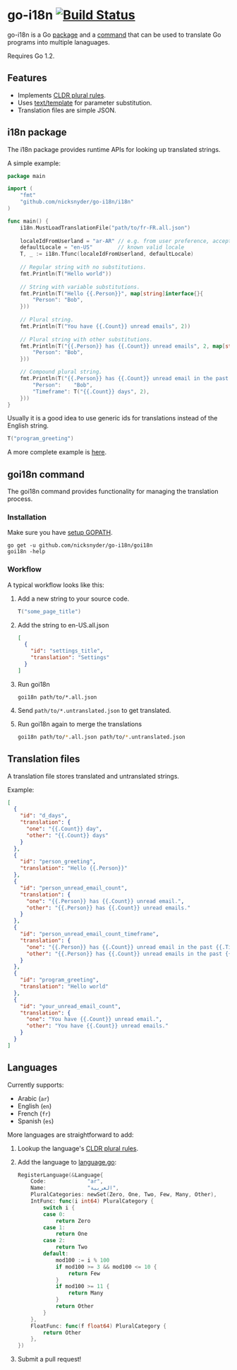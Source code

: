 go-i18n [![Build Status](https://secure.travis-ci.org/nicksnyder/go-i18n.png?branch=master)](http://travis-ci.org/nicksnyder/go-i18n)
=======

go-i18n is a Go [package](#i18n-package) and a [command](#goi18n-command) that can be used to translate Go programs into multiple lanaguages.

Requires Go 1.2.

Features
--------

* Implements [CLDR plural rules](http://cldr.unicode.org/index/cldr-spec/plural-rules).
* Uses [text/template](http://golang.org/pkg/text/template/) for parameter substitution.
* Translation files are simple JSON.

i18n package
------------

The i18n package provides runtime APIs for looking up translated strings.

A simple example:

```go
package main

import (
	"fmt"
	"github.com/nicksnyder/go-i18n/i18n"
)

func main() {
	i18n.MustLoadTranslationFile("path/to/fr-FR.all.json")
	
	localeIdFromUserland = "ar-AR" // e.g. from user preference, accept header, or language cookie
	defaultLocale = "en-US"        // known valid locale
	T, _ := i18n.Tfunc(localeIdFromUserland, defaultLocale)
	
	// Regular string with no substitutions.
	fmt.Println(T("Hello world"))
	
	// String with variable substitutions.
	fmt.Println(T("Hello {{.Person}}", map[string]interface{}{
		"Person": "Bob",
	}))
	
	// Plural string.
	fmt.Println(T("You have {{.Count}} unread emails", 2))
	
	// Plural string with other substitutions.
	fmt.Println(T("{{.Person}} has {{.Count}} unread emails", 2, map[string]interface{}{
		"Person": "Bob",
	}))

	// Compound plural string.
	fmt.Println(T("{{.Person}} has {{.Count}} unread email in the past {{.Timeframe}}.", 3, map[string]interface{}{
		"Person":    "Bob",
		"Timeframe": T("{{.Count}} days", 2),
	}))
}
```

Usually it is a good idea to use generic ids for translations instead of the English string.

```go
T("program_greeting")
```

A more complete example is [here](i18n/example_test.go).

goi18n command
--------------

The goi18n command provides functionality for managing the translation process.

### Installation

Make sure you have [setup GOPATH](http://golang.org/doc/code.html#GOPATH).

    go get -u github.com/nicksnyder/go-i18n/goi18n
    goi18n -help

### Workflow

A typical workflow looks like this:

1. Add a new string to your source code.

    ```go
    T("some_page_title")
    ```

2. Add the string to en-US.all.json

    ```json
    [
      {
        "id": "settings_title",
        "translation": "Settings"
      }
    ]
    ```

3. Run goi18n

    ```
    goi18n path/to/*.all.json
    ```

4. Send `path/to/*.untranslated.json` to get translated.
5. Run goi18n again to merge the translations

    ```sh
    goi18n path/to/*.all.json path/to/*.untranslated.json
    ```

Translation files
-----------------

A translation file stores translated and untranslated strings.

Example:

```json
[
  {
    "id": "d_days",
    "translation": {
      "one": "{{.Count}} day",
      "other": "{{.Count}} days"
    }
  },
  {
    "id": "person_greeting",
    "translation": "Hello {{.Person}}"
  },
  {
    "id": "person_unread_email_count",
    "translation": {
      "one": "{{.Person}} has {{.Count}} unread email.",
      "other": "{{.Person}} has {{.Count}} unread emails."
    }
  },
  {
    "id": "person_unread_email_count_timeframe",
    "translation": {
      "one": "{{.Person}} has {{.Count}} unread email in the past {{.Timeframe}}.",
      "other": "{{.Person}} has {{.Count}} unread emails in the past {{.Timeframe}}."
    }
  },
  {
    "id": "program_greeting",
    "translation": "Hello world"
  },
  {
    "id": "your_unread_email_count",
    "translation": {
      "one": "You have {{.Count}} unread email.",
      "other": "You have {{.Count}} unread emails."
    }
  }
]
```

Languages
---------

Currently supports:
* Arabic (`ar`)
* English (`en`)
* French (`fr`)
* Spanish (`es`)

More languages are straightforward to add:

1. Lookup the language's [CLDR plural rules](http://www.unicode.org/cldr/charts/latest/supplemental/language_plural_rules.html).
2. Add the language to [language.go](i18n/language.go):

    ```go
	RegisterLanguage(&Language{
		Code:             "ar",
		Name:             "العربية",
		PluralCategories: newSet(Zero, One, Two, Few, Many, Other),
		IntFunc: func(i int64) PluralCategory {
			switch i {
			case 0:
				return Zero
			case 1:
				return One
			case 2:
				return Two
			default:
				mod100 := i % 100
				if mod100 >= 3 && mod100 <= 10 {
					return Few
				}
				if mod100 >= 11 {
					return Many
				}
				return Other
			}
		},
		FloatFunc: func(f float64) PluralCategory {
			return Other
		},
	})
    ```

3. Submit a pull request!
